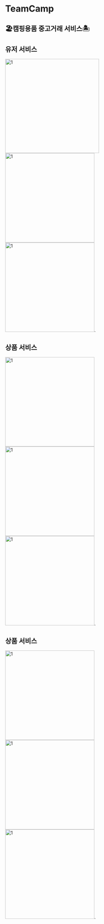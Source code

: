 # TeamCamp
🏖캠핑용품 중고거래 서비스🏝
---
유저 서비스
---

<img width="300" alt="1" src="https://user-images.githubusercontent.com/73993220/137369799-821aefad-77a6-474f-abc7-975024907963.jpg"><img width="285" alt="1" src="https://user-images.githubusercontent.com/73993220/137369974-40f41af2-3f38-4f0c-9ed8-668800751652.png"><img width="285" alt="1" src="https://user-images.githubusercontent.com/73993220/137370046-54bdd319-3de6-40f1-9c6b-60371d9d9af7.png">. 

상품 서비스
---
<img width="285" alt="1" src="https://user-images.githubusercontent.com/73993220/137370403-a9de2e35-0c21-4456-869b-d4386971a831.png"><img width="285" alt="1" src="https://user-images.githubusercontent.com/73993220/137370009-e63b8e6b-587b-42ac-8ae8-f83129206095.png"><img width="285" alt="1" src="https://user-images.githubusercontent.com/73993220/137371751-04b647f8-9010-49fe-accb-416fb38f777d.png">. 

상품 서비스
---
<img width="285" alt="1" src="https://user-images.githubusercontent.com/73993220/137370029-4216a1d9-c226-4450-86b4-a2c7ba6ec90f.png"><img width="285" alt="1" src="https://user-images.githubusercontent.com/73993220/137370019-64e4d511-626f-4062-9317-6b36b7672bdf.png"><img width="285" alt="1" src="https://user-images.githubusercontent.com/73993220/137370034-1a6db176-4cc4-4611-a146-bf47e6746ba4.png">. 

